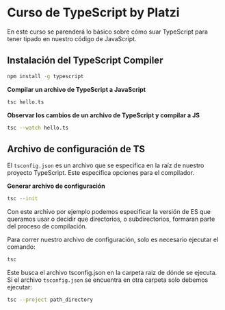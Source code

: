 # Curso de TypeScript by Platzi
En este curso se parenderá lo básico sobre cómo suar TypeScript para tener tipado en nuestro código de JavaScript.

## Instalación del TypeScript Compiler
```bash
npm install -g typescript
```
**Compilar un archivo de TypeScript a JavaScript**
```bash
tsc hello.ts
```
**Observar los cambios de un archivo de TypeScript y compilar a JS**
```bash
tsc --watch hello.ts
```
## Archivo de configuración de TS 
El `tsconfig.json` es un archivo que se especifica en la raíz de nuestro proyecto TypeScript. Este especifica opciones para el compilador.

**Generar archivo de configuración**
```bash
tsc --init
```
Con este archivo por ejemplo podemos especificar la versión de ES que queramos usar o decidir que directorios, o subdirectorios, formaran parte del proceso de compilación.

Para correr nuestro archivo de configuración, solo es necesario ejecutar el comando:
```bash
tsc
```
Este busca el archivo tsconfig.json en la carpeta raiz de dónde se ejecuta. Si el archivo `tsconfig.json` se encuentra en otra carpeta solo debemos ejecutar:
```bash
tsc --project path_directory
```
